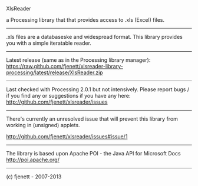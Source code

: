 
XlsReader

a Processing library that that provides access to .xls (Excel) files.

----------------------------------------------------------------------------

.xls files are a databaseske and widespread format. This library
provides you with a simple iteratable reader.

----------------------------------------------------------------------------

Latest release (same as in the Processing library manager):
https://raw.github.com/fjenett/xlsreader-library-processing/latest/release/XlsReader.zip

----------------------------------------------------------------------------

Last checked with Processing 2.0.1 but not intensively. Please report bugs /
if you find any or suggestions if you have any here:
http://github.com/fjenett/xlsreader/issues

----------------------------------------------------------------------------

There's currently an unresolved issue that will prevent this library
from working in (unsigned) applets.

http://github.com/fjenett/xlsreader/issues#issue/1

----------------------------------------------------------------------------

The library is based upon Apache POI - the Java API for Microsoft Docs
http://poi.apache.org/

----------------------------------------------------------------------------

(c) fjenett - 2007-2013